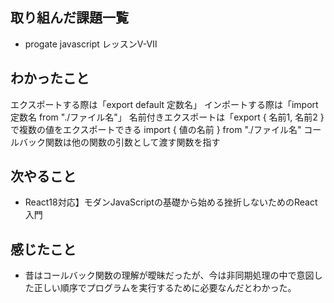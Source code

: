 ## 取り組んだ課題一覧
  - progate javascript レッスンV-Ⅶ
## わかったこと
エクスポートする際は「export default 定数名」
インポートする際は「import 定数名 from "./ファイル名"」
名前付きエクスポートは「export { 名前1, 名前2 }で複数の値をエクスポートできる
import { 値の名前 } from "./ファイル名"
コールバック関数は他の関数の引数として渡す関数を指す

## 次やること
  - React18対応】モダンJavaScriptの基礎から始める挫折しないためのReact入門
## 感じたこと
- 昔はコールバック関数の理解が曖昧だったが、今は非同期処理の中で意図した正しい順序でプログラムを実行するために必要なんだとわかった。
